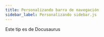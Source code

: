 ```yaml
---
title: Personalizando barra de navegación
sidebar_label: Personalizando sidebar.js
---
```


Este tip es de Docusaurus


